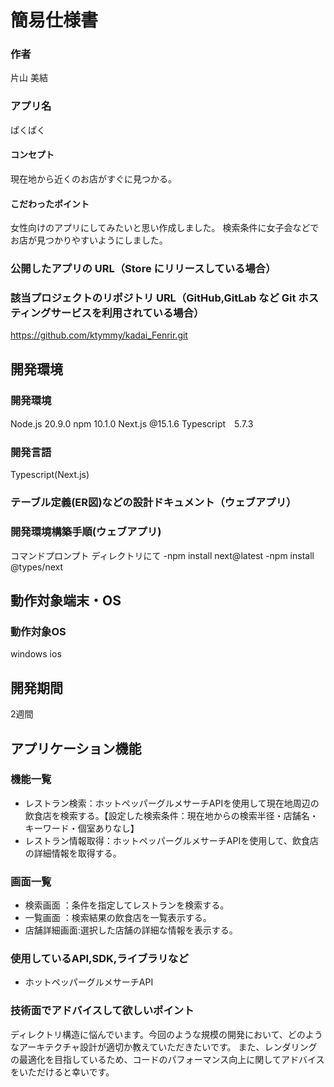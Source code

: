 # 簡易仕様書


### 作者
片山 美結
### アプリ名
ぱくぱく

#### コンセプト
現在地から近くのお店がすぐに見つかる。

#### こだわったポイント
女性向けのアプリにしてみたいと思い作成しました。
検索条件に女子会などでお店が見つかりやすいようにしました。

### 公開したアプリの URL（Store にリリースしている場合）


### 該当プロジェクトのリポジトリ URL（GitHub,GitLab など Git ホスティングサービスを利用されている場合）
https://github.com/ktymmy/kadai_Fenrir.git

## 開発環境
### 開発環境
Node.js 20.9.0
npm 10.1.0
Next.js @15.1.6
Typescript　5.7.3

### 開発言語
Typescript(Next.js)

### テーブル定義(ER図)などの設計ドキュメント（ウェブアプリ）


### 開発環境構築手順(ウェブアプリ)
コマンドプロンプト
ディレクトリにて
-npm install next@latest
-npm install @types/next

## 動作対象端末・OS
### 動作対象OS
windows
ios

## 開発期間
2週間

## アプリケーション機能

### 機能一覧
- レストラン検索：ホットペッパーグルメサーチAPIを使用して現在地周辺の飲食店を検索する。【設定した検索条件：現在地からの検索半径・店舗名・キーワード・個室ありなし】
- レストラン情報取得：ホットペッパーグルメサーチAPIを使用して、飲食店の詳細情報を取得する。

### 画面一覧
- 検索画面 ：条件を指定してレストランを検索する。
- 一覧画面 ：検索結果の飲食店を一覧表示する。
- 店舗詳細画面:選択した店舗の詳細な情報を表示する。

### 使用しているAPI,SDK,ライブラリなど
- ホットペッパーグルメサーチAPI

### 技術面でアドバイスして欲しいポイント
ディレクトリ構造に悩んでいます。今回のような規模の開発において、どのようなアーキテクチャ設計が適切か教えていただきたいです。
また、レンダリングの最適化を目指しているため、コードのパフォーマンス向上に関してアドバイスをいただけると幸いです。
